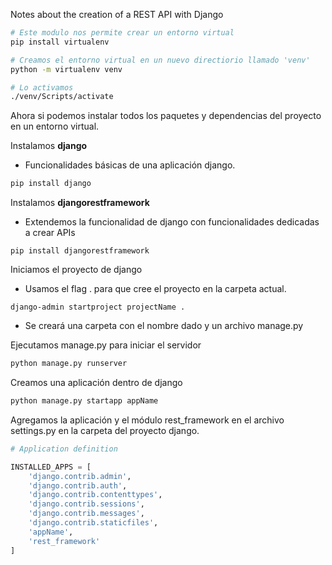 Notes about the creation of a REST API with Django

````bash
# Este modulo nos permite crear un entorno virtual
pip install virtualenv
````

````bash
# Creamos el entorno virtual en un nuevo directiorio llamado 'venv'
python -m virtualenv venv

# Lo activamos
./venv/Scripts/activate
````

Ahora si podemos instalar todos los paquetes y dependencias del proyecto en un entorno virtual.

Instalamos **django** 
* Funcionalidades básicas de una aplicación django.
````bash
pip install django
````

Instalamos **djangorestframework** 
* Extendemos la funcionalidad de django con funcionalidades dedicadas a crear APIs

````
pip install djangorestframework
````

Iniciamos el proyecto de django
* Usamos el flag . para que cree el proyecto en la carpeta actual.

````
django-admin startproject projectName .
````

* Se creará una carpeta con el nombre dado y un archivo manage.py

Ejecutamos manage.py para iniciar el servidor

````bash
python manage.py runserver
````

Creamos una aplicación dentro de django

````bash
python manage.py startapp appName
````

Agregamos la aplicación y el módulo rest_framework en el archivo settings.py en la carpeta del proyecto django.

````python
# Application definition

INSTALLED_APPS = [
    'django.contrib.admin',
    'django.contrib.auth',
    'django.contrib.contenttypes',
    'django.contrib.sessions',
    'django.contrib.messages',
    'django.contrib.staticfiles',
    'appName',
    'rest_framework'
]
````